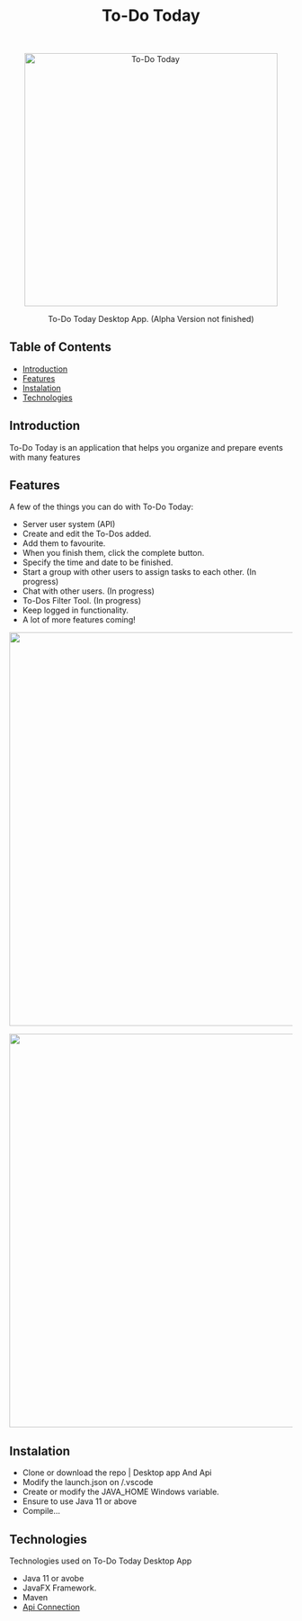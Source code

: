 <h1 align="center"> To-Do Today </h1> <br>
<p align="center">
  <img alt="To-Do Today" title="GitPoint" src="https://i.imgur.com/ffeKA5f.jpeg" width="450">
</p>

<p align="center">
  To-Do Today Desktop App. (Alpha Version not finished)
</p>

## Table of Contents

- [Introduction](#introduction)
- [Features](#features)
- [Instalation](#Instalation)
- [Technologies](#Technoloigies)

## Introduction
To-Do Today is an application that helps you organize and prepare events with many features

## Features

A few of the things you can do with To-Do Today:

* Server user system (API)
* Create and edit the To-Dos added.
* Add them to favourite.
* When you finish them, click the complete button.
* Specify the time and date to be finished.
* Start a group with other users to assign tasks to each other. (In progress)
* Chat with other users. (In progress)
* To-Dos Filter Tool. (In progress)
* Keep logged in functionality.
* A lot of more features coming!

<p align="center">
  <img src = "https://i.imgur.com/gKFHjaC.jpeg" width=700>
</p>

<p align="center">
  <img src = "https://i.imgur.com/VP5b4ei.jpeg" width=700>
</p>

## Instalation

- Clone or download the repo | Desktop app And Api
- Modify the launch.json on /.vscode
- Create or modify the JAVA_HOME Windows variable.
- Ensure to use Java 11 or above
- Compile...

## Technologies

Technologies used on To-Do Today Desktop App

* Java 11 or avobe
* JavaFX Framework.
* Maven
* <a href="https://github.com/S4nchzz/To-Do-Today_api">Api Connection</a>

